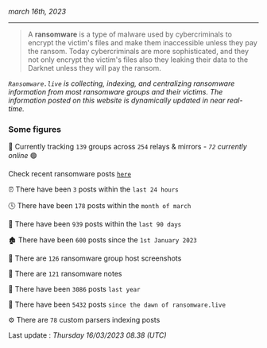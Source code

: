 _march 16th, 2023_

---

> A **ransomware** is a type of malware used by cybercriminals to encrypt the victim's files and make them inaccessible unless they pay the ransom. Today cybercriminals are more sophisticated, and they not only encrypt the victim's files also they leaking their data to the Darknet unless they will pay the ransom.


_`Ransomware.live` is collecting, indexing, and centralizing ransomware information from most ransomware groups and their victims. The information posted on this website is dynamically updated in near real-time._

### Some figures 

🔎 Currently tracking `139` groups across `254` relays & mirrors - _`72` currently online_ 🟢

Check recent ransomware posts [`here`](recentposts.md)


⏰ There have been `3` posts within the `last 24 hours`

🕓 There have been `178` posts within the `month of march`

📅 There have been `939` posts within the `last 90 days`

🏚 There have been `600` posts since the `1st January 2023`

📸 There are `126` ransomware group host screenshots

📝 There are `121` ransomware notes

🚀 There have been `3086` posts `last year`

🐣 There have been `5432` posts `since the dawn of ransomware.live`

⚙️ There are `78` custom parsers indexing posts



Last update : _Thursday 16/03/2023 08.38 (UTC)_

